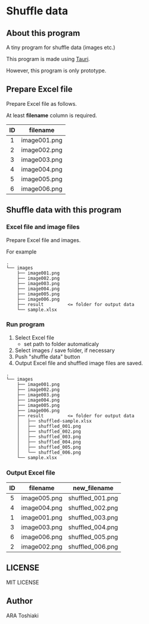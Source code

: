 # Shuffle data
## About this program
A tiny program for shuffle data (images etc.)

This program is made using [Tauri](https://tauri.app/).

However, this program is only prototype.

## Prepare Excel file
Prepare Excel file as follows.

At least **filename** column is required.

| ID | filename     |
|:--:|:------------:|
|  1 | image001.png |
|  2 | image002.png |
|  3 | image003.png |
|  4 | image004.png |
|  5 | image005.png |
|  6 | image006.png |

## Shuffle data with this program

### Excel file and image files
Prepare Excel file and images.

For example
```
.
└── images
    ├── image001.png
    ├── image002.png
    ├── image003.png
    ├── image004.png
    ├── image005.png
    ├── image006.png
    ├── result         <= folder for output data
    └── sample.xlsx
```

### Run program
1. Select Excel file
    - set path to folder automaticaly
1. Select images / save folder, if necessary
1. Push "shuffle data" button
1. Output Excel file and shuffled image files are saved.

```
.
└── images
    ├── image001.png
    ├── image002.png
    ├── image003.png
    ├── image004.png
    ├── image005.png
    ├── image006.png
    ├── result         <= folder for output data
    │   ├── shuffled-sample.xlsx
    │   ├── shuffled_001.png
    │   ├── shuffled_002.png
    │   ├── shuffled_003.png
    │   ├── shuffled_004.png
    │   ├── shuffled_005.png
    │   └── shuffled_006.png
    └── sample.xlsx
```

### Output Excel file
| ID | filename     | new_filename     |
|:--:|:------------:|------------------|
|  5 | image005.png | shuffled_001.png |
|  4 | image004.png | shuffled_002.png |
|  1 | image001.png | shuffled_003.png |
|  3 | image003.png | shuffled_004.png |
|  6 | image006.png | shuffled_005.png |
|  2 | image002.png | shuffled_006.png |


## LICENSE
MIT LICENSE

## Author
ARA Toshiaki
